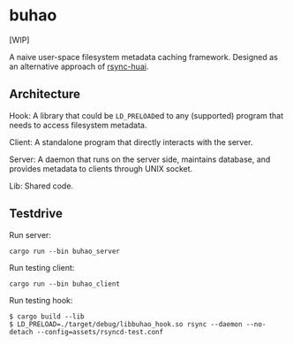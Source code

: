 # buhao

[WIP]

A naive user-space filesystem metadata caching framework.
Designed as an alternative approach of [rsync-huai](https://github.com/tuna/rsync/blob/master/README-huai.md).

## Architecture

Hook: A library that could be `LD_PRELOAD`ed to any (supported) program that needs to access filesystem metadata.

Client: A standalone program that directly interacts with the server.

Server: A daemon that runs on the server side, maintains database, and provides metadata to clients through UNIX socket.

Lib: Shared code.

## Testdrive

Run server:

```console
cargo run --bin buhao_server
```

Run testing client:

```console
cargo run --bin buhao_client
```

Run testing hook:

```console
$ cargo build --lib
$ LD_PRELOAD=./target/debug/libbuhao_hook.so rsync --daemon --no-detach --config=assets/rsyncd-test.conf
```
